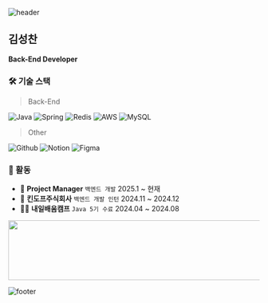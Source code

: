   ![header](https://capsule-render.vercel.app/api?type=waving&color=auto&height=100&fontSize=40&animation=twinkling)

  ## 김성찬
 **Back-End Developer**

  ### 🛠 기술 스택

> Back-End

  ![Java](https://img.shields.io/badge/Java-ED8B00?style=for-the-badge&logo=openjdk&logoColor=white)
  ![Spring](https://img.shields.io/badge/Spring-6DB33F?style=for-the-badge&logo=spring&logoColor=white)
  ![Redis](https://img.shields.io/badge/Redis-DC382D?style=for-the-badge&logo=redis&logoColor=white)
  ![AWS](https://img.shields.io/badge/Amazon_AWS-FF9900?style=for-the-badge&logo=amazonaws&logoColor=white)
  ![MySQL](https://img.shields.io/badge/MySQL-4479A1?style=for-the-badge&logo=mysql&logoColor=white)

> Other

  ![Github](https://img.shields.io/badge/github-181717?style=for-the-badge&logo=github&logoColor=white)
  ![Notion](https://img.shields.io/badge/notion-000000?style=for-the-badge&logo=notion&logoColor=white)
  ![Figma](https://img.shields.io/badge/figma-F24E1E?style=for-the-badge&logo=figma&logoColor=white)

### 💎 활동

- 📑 **Project Manager** `백엔드 개발` 2025.1 ~ 현재
- 🏢 **킨도프주식회사** `백엔드 개발 인턴` 2024.11 ~ 2024.12
- 🧑‍🎓 **내일배움캠프** `Java 5기 수료` 2024.04 ~ 2024.08
<a href="https://www.gitanimals.org/en_US?utm_medium=image&utm_source=seongchankim1&utm_content=line">
  <img
    src="https://render.gitanimals.org/lines/seongchankim1"
    width="600"
    height="120"
  />
</a>

![footer](https://capsule-render.vercel.app/api?type=waving&color=auto&height=100&section=footer)

</div>
